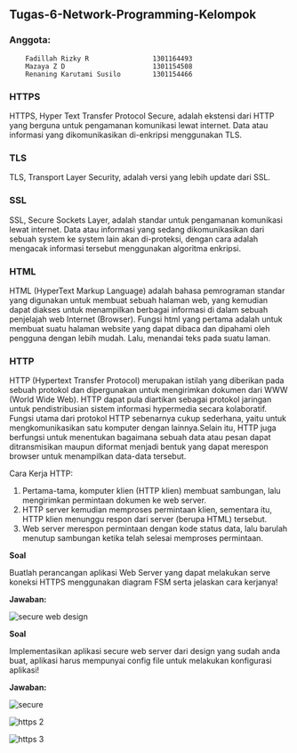 ## **Tugas-6-Network-Programming-Kelompok**

### **Anggota:**
        
        Fadillah Rizky R                1301164493
        Mazaya Z D                      1301154508
        Renaning Karutami Susilo        1301154466
        
### **HTTPS**

HTTPS, Hyper Text Transfer Protocol Secure, adalah ekstensi dari HTTP yang berguna untuk pengamanan komunikasi lewat internet. Data atau informasi yang dikomunikasikan di-enkripsi menggunakan TLS.

### **TLS**

TLS, Transport Layer Security, adalah versi yang lebih update dari SSL.

### **SSL**

SSL, Secure Sockets Layer, adalah standar untuk pengamanan komunikasi lewat internet. Data atau informasi yang sedang dikomunikasikan dari sebuah system ke system lain akan di-proteksi, dengan cara adalah mengacak informasi tersebut menggunakan algoritma enkripsi.
        
### **HTML**

HTML (HyperText Markup Language) adalah bahasa pemrograman standar yang digunakan untuk membuat sebuah halaman web, yang kemudian dapat diakses untuk menampilkan berbagai informasi di dalam sebuah penjelajah web Internet (Browser).
Fungsi html yang pertama adalah untuk membuat suatu halaman website yang dapat dibaca dan dipahami oleh pengguna dengan lebih mudah. Lalu, menandai teks pada suatu laman.

### **HTTP**

HTTP (Hypertext Transfer Protocol) merupakan istilah yang diberikan pada sebuah protokol dan dipergunakan untuk mengirimkan dokumen dari WWW (World Wide Web). HTTP dapat pula diartikan sebagai protokol jaringan untuk pendistribusian sistem informasi hypermedia secara kolaboratif. Fungsi utama dari protokol HTTP sebenarnya cukup sederhana, yaitu untuk mengkomunikasikan satu komputer dengan lainnya.Selain itu, HTTP juga berfungsi untuk menentukan bagaimana sebuah data atau pesan dapat ditransmisikan maupun diformat menjadi bentuk yang dapat merespon browser untuk menampilkan data-data tersebut.

Cara Kerja HTTP:
1. Pertama-tama, komputer klien (HTTP klien) membuat sambungan, lalu mengirimkan permintaan dokumen ke web server.
2. HTTP server kemudian memproses permintaan klien, sementara itu, HTTP klien menunggu respon dari server (berupa HTML) tersebut.
3. Web server merespon permintaan dengan kode status data, lalu barulah menutup sambungan ketika telah selesai memproses    permintaan. 

**Soal**

Buatlah perancangan aplikasi Web Server yang dapat melakukan serve koneksi HTTPS menggunakan diagram FSM serta jelaskan cara kerjanya!

**Jawaban:**

![secure web design](https://user-images.githubusercontent.com/33456025/56866888-f5f0ea80-6a08-11e9-83c3-29e9c25b2694.jpg)

**Soal**

Implementasikan aplikasi secure web server dari design yang sudah anda buat, aplikasi harus mempunyai config file untuk melakukan konfigurasi aplikasi!

**Jawaban:**

![secure](https://user-images.githubusercontent.com/33456025/56866896-0e610500-6a09-11e9-8a0e-9fc0e8fc8c01.PNG)

![https 2](https://user-images.githubusercontent.com/33456025/56866911-29cc1000-6a09-11e9-8ef1-dbc3e50621d8.PNG)

![https 3](https://user-images.githubusercontent.com/33456025/56866900-1a4cc700-6a09-11e9-91c7-875d1f660834.PNG)







